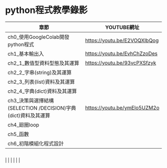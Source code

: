 
# python程式教學錄影
| 章節 | YOUTUBE網址|
|-----|--------|
| ch0_使用GoogleColab開發python程式 | https://youtu.be/E2VOQXlbQog  |
| ch1_基本輸出入 | https://youtu.be/EvhChZzoDes  |
| ch2_1_數值型資料型態及其運算 |  https://youtu.be/93vcPXSfzyk |
| ch2_2_字串(string)及其運算 |   |
| ch2_3_列表(list)資料及其運算 |   |
| ch2_4_字典(dict)資料及其運算 |   |
| ch3_決策與選擇結構(SELECTION /DECISION)字典(dict)資料及其運算 | https://youtu.be/ymElo5UZM2o  |
| ch4_廻圈loop| |
| ch5_函數| |
| ch6_初階模組化程式設計| |


## 
| | |
| | |
